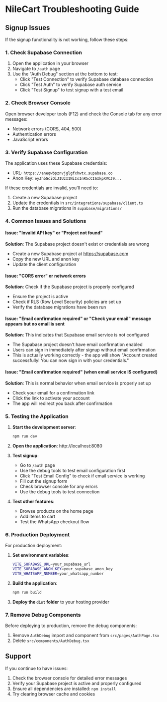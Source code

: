 # NileCart Troubleshooting Guide

## Signup Issues

If the signup functionality is not working, follow these steps:

### 1. Check Supabase Connection

1. Open the application in your browser
2. Navigate to `/auth` page
3. Use the "Auth Debug" section at the bottom to test:
   - Click "Test Connection" to verify Supabase database connection
   - Click "Test Auth" to verify Supabase auth service
   - Click "Test Signup" to test signup with a test email

### 2. Check Browser Console

Open browser developer tools (F12) and check the Console tab for any error messages:
- Network errors (CORS, 404, 500)
- Authentication errors
- JavaScript errors

### 3. Verify Supabase Configuration

The application uses these Supabase credentials:
- URL: `https://aneqwbpznvjglgfxhwtx.supabase.co`
- Anon Key: `eyJhbGciOiJIUzI1NiIsInR5cCI6IkpXVCJ9...`

If these credentials are invalid, you'll need to:
1. Create a new Supabase project
2. Update the credentials in `src/integrations/supabase/client.ts`
3. Run the database migrations in `supabase/migrations/`

### 4. Common Issues and Solutions

#### Issue: "Invalid API key" or "Project not found"
**Solution**: The Supabase project doesn't exist or credentials are wrong
- Create a new Supabase project at https://supabase.com
- Copy the new URL and anon key
- Update the client configuration

#### Issue: "CORS error" or network errors
**Solution**: Check if the Supabase project is properly configured
- Ensure the project is active
- Check if RLS (Row Level Security) policies are set up
- Verify the database migrations have been run

#### Issue: "Email confirmation required" or "Check your email" message appears but no email is sent
**Solution**: This indicates that Supabase email service is not configured
- The Supabase project doesn't have email confirmation enabled
- Users can sign in immediately after signup without email confirmation
- This is actually working correctly - the app will show "Account created successfully! You can now sign in with your credentials."

#### Issue: "Email confirmation required" (when email service IS configured)
**Solution**: This is normal behavior when email service is properly set up
- Check your email for a confirmation link
- Click the link to activate your account
- The app will redirect you back after confirmation

### 5. Testing the Application

1. **Start the development server**:
   ```bash
   npm run dev
   ```

2. **Open the application**: http://localhost:8080

3. **Test signup**:
   - Go to `/auth` page
   - Use the debug tools to test email configuration first
   - Click "Test Email Config" to check if email service is working
   - Fill out the signup form
   - Check browser console for any errors
   - Use the debug tools to test connection

4. **Test other features**:
   - Browse products on the home page
   - Add items to cart
   - Test the WhatsApp checkout flow

### 6. Production Deployment

For production deployment:

1. **Set environment variables**:
   ```bash
   VITE_SUPABASE_URL=your_supabase_url
   VITE_SUPABASE_ANON_KEY=your_supabase_anon_key
   VITE_WHATSAPP_NUMBER=your_whatsapp_number
   ```

2. **Build the application**:
   ```bash
   npm run build
   ```

3. **Deploy the `dist` folder** to your hosting provider

### 7. Remove Debug Components

Before deploying to production, remove the debug components:
1. Remove `AuthDebug` import and component from `src/pages/AuthPage.tsx`
2. Delete `src/components/AuthDebug.tsx`

## Support

If you continue to have issues:
1. Check the browser console for detailed error messages
2. Verify your Supabase project is active and properly configured
3. Ensure all dependencies are installed: `npm install`
4. Try clearing browser cache and cookies

